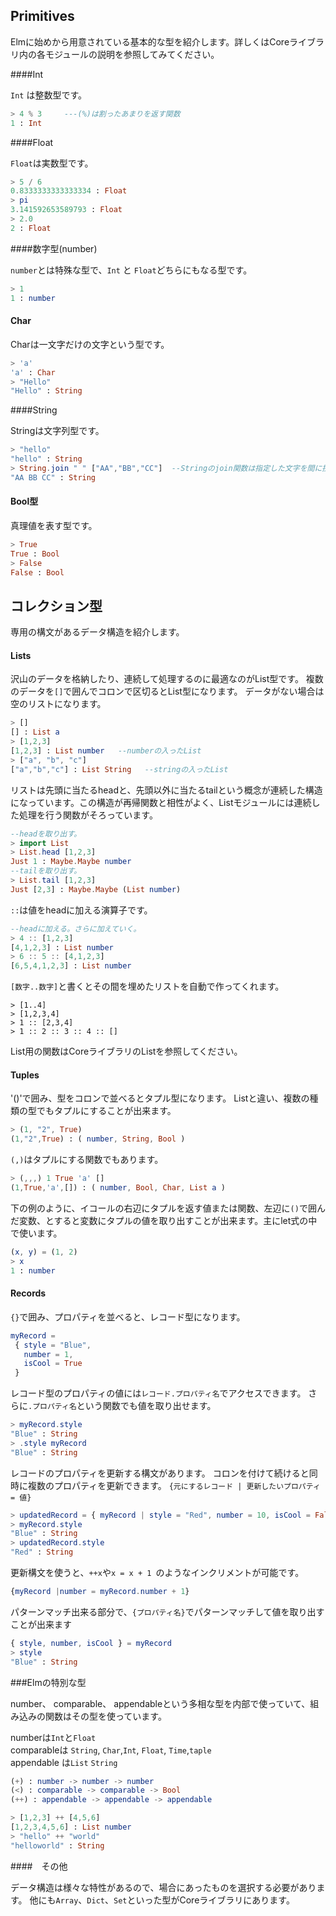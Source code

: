 ## Primitives

Elmに始めから用意されている基本的な型を紹介します。詳しくはCoreライブラリ内の各モジュールの説明を参照してみてください。

####Int

`Int` は整数型です。

```elm
> 4 % 3     ---(%)は割ったあまりを返す関数
1 : Int
```

####Float

`Float`は実数型です。

```elm
> 5 / 6
0.8333333333333334 : Float
> pi
3.141592653589793 : Float
> 2.0
2 : Float
```

####数字型(number)

`number`とは特殊な型で、`Int` と `Float`どちらにもなる型です。

```elm
> 1
1 : number
```

#### Char

Charは一文字だけの文字という型です。

```elm
> 'a'
'a' : Char
> "Hello"
"Hello" : String
```

####String

Stringは文字列型です。

```elm
> "hello"
"hello" : String
> String.join " " ["AA","BB","CC"]  --Stringのjoin関数は指定した文字を間に挟んでListの文字をくっつける関数
"AA BB CC" : String
```


#### Bool型

真理値を表す型です。

```elm
> True
True : Bool
> False
False : Bool
```

## コレクション型

専用の構文があるデータ構造を紹介します。

#### Lists

沢山のデータを格納したり、連続して処理するのに最適なのがList型です。
複数のデータを`[]`で囲んでコロンで区切るとList型になります。
データがない場合は空のリストになります。

```elm
> []
[] : List a
> [1,2,3]
[1,2,3] : List number   --numberの入ったList
> ["a", "b", "c"]
["a","b","c"] : List String   --stringの入ったList
```

リストは先頭に当たるheadと、先頭以外に当たるtailという概念が連続した構造になっています。この構造が再帰関数と相性がよく、Listモジュールには連続した処理を行う関数がそろっています。

```elm
--headを取り出す。
> import List
> List.head [1,2,3]
Just 1 : Maybe.Maybe number
--tailを取り出す。
> List.tail [1,2,3]
Just [2,3] : Maybe.Maybe (List number)
```

`::`は値をheadに加える演算子です。

```elm
--headに加える。さらに加えていく。
> 4 :: [1,2,3]
[4,1,2,3] : List number
> 6 :: 5 :: [4,1,2,3]
[6,5,4,1,2,3] : List number
```

`[数字..数字]`と書くとその間を埋めたリストを自動で作ってくれます。

```
> [1..4]
> [1,2,3,4]
> 1 :: [2,3,4]   
> 1 :: 2 :: 3 :: 4 :: []
```

List用の関数はCoreライブラリのListを参照してください。

#### Tuples

'()'で囲み、型をコロンで並べるとタプル型になります。
Listと違い、複数の種類の型でもタプルにすることが出来ます。

```elm
> (1, "2", True)
(1,"2",True) : ( number, String, Bool )
```

`(,)`はタプルにする関数でもあります。

```elm
> (,,,) 1 True 'a' []
(1,True,'a',[]) : ( number, Bool, Char, List a )
```

下の例のように、イコールの右辺にタプルを返す値または関数、左辺に`()`で囲んだ変数、とすると変数にタプルの値を取り出すことが出来ます。主にlet式の中で使います。

```elm
(x, y) = (1, 2)
> x
1 : number
```

#### Records

`{}`で囲み、プロパティを並べると、レコード型になります。  

```elm
myRecord =
 { style = "Blue",
   number = 1,
   isCool = True
 }
```

レコード型のプロパティの値には`レコード.プロパティ名`でアクセスできます。
さらに`.プロパティ名`という関数でも値を取り出せます。

```elm
> myRecord.style
"Blue" : String
> .style myRecord
"Blue" : String
```

レコードのプロパティを更新する構文があります。
コロンを付けて続けると同時に複数のプロパティを更新できます。
`{元にするレコード | 更新したいプロパティ = 値}`

```elm
> updatedRecord = { myRecord | style = "Red", number = 10, isCool = False }
> myRecord.style
"Blue" : String
> updatedRecord.style
"Red" : String
```

更新構文を使うと、`++x`や`x = x + 1 `のようなインクリメントが可能です。

```elm
{myRecord |number = myRecord.number + 1}
```

パターンマッチ出来る部分で、`{プロパティ名}`でパターンマッチして値を取り出すことが出来ます

```elm
{ style, number, isCool } = myRecord
> style
"Blue" : String
```

###Elmの特別な型

number、 comparable、 appendableという多相な型を内部で使っていて、組み込みの関数はその型を使っています。

numberは`Int`と`Float`  
comparableは `String`, `Char`,`Int`, `Float`, `Time`,`taple`  
appendable は`List` `String`  

```elm
(+) : number -> number -> number
(<) : comparable -> comparable -> Bool
(++) : appendable -> appendable -> appendable
```

```elm
> [1,2,3] ++ [4,5,6]
[1,2,3,4,5,6] : List number
> "hello" ++ "world"
"helloworld" : String
```

####　その他

データ構造は様々な特性があるので、場合にあったものを選択する必要があります。
他にも`Array`、`Dict`、`Set`といった型がCoreライブラリにあります。

